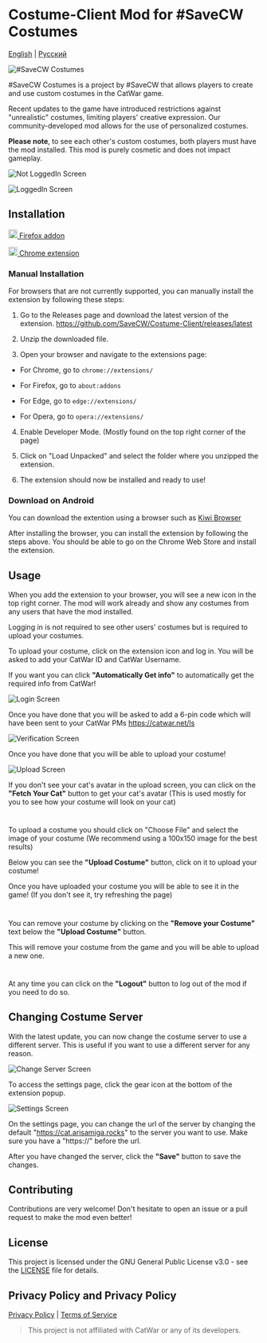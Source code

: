 # Costume-Client Mod for #SaveCW Costumes

[English](./README_EN.md) | [Русский](../README.md)

![#SaveCW Costumes](../icons/icon.png)

#SaveCW Costumes is a project by #SaveCW that allows players to create and use custom costumes in the CatWar game. <br> 

Recent updates to the game have introduced restrictions against "unrealistic" costumes, limiting players' creative expression. Our community-developed mod allows for the use of personalized costumes. 
<br>

<b>Please note</b>, to see each other's custom costumes, both players must have the mod installed. This mod is purely cosmetic and does not impact gameplay.


![Not LoggedIn Screen](../Screenshot/NoLoginEN.PNG)

![LoggedIn Screen](../Screenshot/LoggedInEN.PNG)

## Installation
<a href="https://addons.mozilla.org/firefox/addon/costume-client/"><img src="https://raw.githubusercontent.com/alrra/browser-logos/master/src/firefox/firefox_48x48.png" width="18" /> Firefox addon</a>

<a href="https://chromewebstore.google.com/detail/eoikjpaodcdclionodbnpmhohfjiadbo"><img src="https://raw.githubusercontent.com/alrra/browser-logos/master/src/chrome/chrome_48x48.png" width="18" /> Chrome extension</a>


### Manual Installation

For browsers that are not currently supported, you can manually install the extension by following these steps:

1. Go to the Releases page and download the latest version of the extension. https://github.com/SaveCW/Costume-Client/releases/latest

2. Unzip the downloaded file.

3. Open your browser and navigate to the extensions page: 

+ For Chrome, go to `chrome://extensions/`

+ For Firefox, go to `about:addons` 

+ For Edge, go to `edge://extensions/`

+ For Opera, go to `opera://extensions/`

4. Enable Developer Mode. (Mostly found on the top right corner of the page)

5. Click on "Load Unpacked" and select the folder where you unzipped the extension.

6. The extension should now be installed and ready to use!


### Download on Android

You can download the extention using a browser such as [Kiwi Browser](https://kiwibrowser.com/)

After installing the browser, you can install the extension by following the steps above. You should be able to go on the Chrome Web Store and install the extension.


## Usage

When you add the extension to your browser, you will see a new icon in the top right corner. The mod will work already and show any costumes from any users that have the mod installed. 

Logging in is not required to see other users' costumes but is required to upload your costumes.

To upload your costume, click on the extension icon and log in. You will be asked to add your CatWar ID and CatWar Username.

If you want you can click **"Automatically Get info"** to automatically get the required info from CatWar!

![Login Screen](../Screenshot/loginpageEN.PNG)

Once you have done that you will be asked to add a 6-pin code which will have been sent to your CatWar PMs https://catwar.net/ls

![Verification Screen](../Screenshot/verificationEN.PNG)

Once you have done that you will be able to upload your costume!

![Upload Screen](../Screenshot/uploadEN.PNG)

If you don't see your cat's avatar in the upload screen, you can click on the **"Fetch Your Cat"** button to get your cat's avatar (This is used mostly for you to see how your costume will look on your cat)

#

To upload a costume you should click on "Choose File" and select the image of your costume (We recommend using a 100x150 image for the best results)

Below you can see the **"Upload Costume"** button, click on it to upload your costume! 

Once you have uploaded your costume you will be able to see it in the game! (If you don't see it, try refreshing the page)


#

You can remove your costume by clicking on the **"Remove your Costume"** text below the **"Upload Costume"** button.

This will remove your costume from the game and you will be able to upload a new one.

#

At any time you can click on the **"Logout"** button to log out of the mod if you need to do so.

## Changing Costume Server
With the latest update, you can now change the costume server to use a different server. This is useful if you want to use a different server for any reason. 

![Change Server Screen](../Screenshot/settingsInitialEN.PNG)

To access the settings page, click the gear icon at the bottom of the extension popup.

![Settings Screen](../Screenshot/settingsPageEN.PNG)

On the settings page, you can change the url of the server by changing the default "https://cat.arisamiga.rocks" to the server you want to use. Make sure you have a "https://" before the url.

After you have changed the server, click the **"Save"** button to save the changes.

## Contributing

Contributions are very welcome! Don't hesitate to open an issue or a pull request to make the mod even better!

## License

This project is licensed under the GNU General Public License v3.0 - see the [LICENSE](LICENSE) file for details.

## Privacy Policy and Privacy Policy
[Privacy Policy](https://cat.arisamiga.rocks/guidelines) | [Terms of Service](https://cat.arisamiga.rocks/privacy)


> This project is not affiliated with CatWar or any of its developers.
